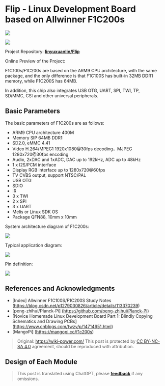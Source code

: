 # Flip - Linux Development Board based on Allwinner F1C200s

![](https://wiki-media-1253965369.cos.ap-guangzhou.myqcloud.com/img/20220527234815.jpeg)

![](https://wiki-media-1253965369.cos.ap-guangzhou.myqcloud.com/img/20220527234855.jpeg)

Project Repository: [**linyuxuanlin/Flip**](https://github.com/linyuxuanlin/Flip)

Online Preview of the Project:

<div class="altium-iframe-viewer">
  <div
    class="altium-ecad-viewer"
    data-project-src="https://github.com/linyuxuanlin/Flip/raw/main/Hardware/Flip_V0.1.zip"
  ></div>
</div>

F1C100s/F1C200s are based on the ARM9 CPU architecture, with the same package, and the only difference is that F1C100S has built-in 32MB DDR1 memory, while F1C200S has 64MB.

In addition, this chip also integrates USB OTG, UART, SPI, TWI, TP, SD/MMC, CSI and other universal peripherals.

## Basic Parameters

The basic parameters of F1C200s are as follows:

- ARM9 CPU architecture 400M
- Memory SIP 64MB DDR1
- SD2.0, eMMC 4.41
- Video H.264/MPEG1 1920x1080@30fps decoding，MJPEG 1280x720@30fps encoding
- Audio, 2xDAC and 1xADC, DAC up to 192kHz, ADC up to 48kHz
- 1 x I2S/PCM interface
- Display RGB interface up to 1280x720@60fps
- TV CVBS output, support NTSC/PAL
- USB OTG
- SDIO
- IR
- 3 x TWI
- 2 x SPI
- 3 x UART
- Melis or Linux SDK OS
- Package QFN88, 10mm x 10mm

System architecture diagram of F1C200s:

![](https://wiki-media-1253965369.cos.ap-guangzhou.myqcloud.com/img/20220422152227.png)

Typical application diagram:

![](https://wiki-media-1253965369.cos.ap-guangzhou.myqcloud.com/img/20220513232027.png)

Pin definition:

![](https://wiki-media-1253965369.cos.ap-guangzhou.myqcloud.com/img/20220422153239.png)

## References and Acknowledgments

- [Index] Allwinner F1C100S/F1C200S Study Notes (https://blog.csdn.net/p1279030826/article/details/113370239)
- [peng-zhihui/Planck-Pi] (https://github.com/peng-zhihui/Planck-Pi)
- [Novice Homemade Linux Development Board Part 1: Blindly Copying Schematics and Drawing PCBs] (https://www.cnblogs.com/twzy/p/14714651.html)
- [MangoPi] (https://mangopi.cc/f1c200s)

> Original: <https://wiki-power.com/>
> This post is protected by [CC BY-NC-SA 4.0](https://creativecommons.org/licenses/by/4.0/deed.en) agreement, should be reproduced with attribution.

## Design of Each Module

> This post is translated using ChatGPT, please [**feedback**](https://github.com/linyuxuanlin/Wiki_MkDocs/issues/new) if any omissions.